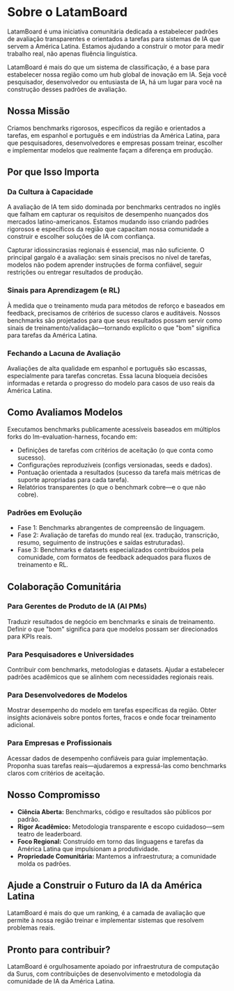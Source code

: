 # Sobre o LatamBoard

LatamBoard é uma iniciativa comunitária dedicada a estabelecer padrões de avaliação transparentes e orientados a tarefas para sistemas de IA que servem a América Latina. Estamos ajudando a construir o motor para medir trabalho real, não apenas fluência linguística.

LatamBoard é mais do que um sistema de classificação, é a base para estabelecer nossa região como um hub global de inovação em IA. Seja você pesquisador, desenvolvedor ou entusiasta de IA, há um lugar para você na construção desses padrões de avaliação.

## Nossa Missão

Criamos benchmarks rigorosos, específicos da região e orientados a tarefas, em espanhol e português e em indústrias da América Latina, para que pesquisadores, desenvolvedores e empresas possam treinar, escolher e implementar modelos que realmente façam a diferença em produção.

## Por que Isso Importa

### Da Cultura à Capacidade

A avaliação de IA tem sido dominada por benchmarks centrados no inglês que falham em capturar os requisitos de desempenho nuançados dos mercados latino-americanos. Estamos mudando isso criando padrões rigorosos e específicos da região que capacitam nossa comunidade a construir e escolher soluções de IA com confiança.

Capturar idiossincrasias regionais é essencial, mas não suficiente. O principal gargalo é a avaliação: sem sinais precisos no nível de tarefas, modelos não podem aprender instruções de forma confiável, seguir restrições ou entregar resultados de produção.

### Sinais para Aprendizagem (e RL)

À medida que o treinamento muda para métodos de reforço e baseados em feedback, precisamos de critérios de sucesso claros e auditáveis. Nossos benchmarks são projetados para que seus resultados possam servir como sinais de treinamento/validação—tornando explícito o que "bom" significa para tarefas da América Latina.

### Fechando a Lacuna de Avaliação

Avaliações de alta qualidade em espanhol e português são escassas, especialmente para tarefas concretas. Essa lacuna bloqueia decisões informadas e retarda o progresso do modelo para casos de uso reais da América Latina.

## Como Avaliamos Modelos

Executamos benchmarks publicamente acessíveis baseados em múltiplos forks do lm-evaluation-harness, focando em:

- Definições de tarefas com critérios de aceitação (o que conta como sucesso).
- Configurações reproduzíveis (configs versionadas, seeds e dados).
- Pontuação orientada a resultados (sucesso da tarefa mais métricas de suporte apropriadas para cada tarefa).
- Relatórios transparentes (o que o benchmark cobre—e o que não cobre).

### Padrões em Evolução

- Fase 1: Benchmarks abrangentes de compreensão de linguagem.
- Fase 2: Avaliação de tarefas do mundo real (ex. tradução, transcrição, resumo, seguimento de instruções e saídas estruturadas).
- Fase 3: Benchmarks e datasets especializados contribuídos pela comunidade, com formatos de feedback adequados para fluxos de treinamento e RL.

## Colaboração Comunitária

### Para Gerentes de Produto de IA (AI PMs)

Traduzir resultados de negócio em benchmarks e sinais de treinamento. Definir o que "bom" significa para que modelos possam ser direcionados para KPIs reais.

### Para Pesquisadores e Universidades

Contribuir com benchmarks, metodologias e datasets. Ajudar a estabelecer padrões acadêmicos que se alinhem com necessidades regionais reais.

### Para Desenvolvedores de Modelos

Mostrar desempenho do modelo em tarefas específicas da região. Obter insights acionáveis sobre pontos fortes, fracos e onde focar treinamento adicional.

### Para Empresas e Profissionais

Acessar dados de desempenho confiáveis para guiar implementação. Proponha suas tarefas reais—ajudaremos a expressá-las como benchmarks claros com critérios de aceitação.

## Nosso Compromisso

- **Ciência Aberta:** Benchmarks, código e resultados são públicos por padrão.
- **Rigor Acadêmico:** Metodologia transparente e escopo cuidadoso—sem teatro de leaderboard.
- **Foco Regional:** Construído em torno das linguagens e tarefas da América Latina que impulsionam a produtividade.
- **Propriedade Comunitária:** Mantemos a infraestrutura; a comunidade molda os padrões.

## Ajude a Construir o Futuro da IA da América Latina

LatamBoard é mais do que um ranking, é a camada de avaliação que permite à nossa região treinar e implementar sistemas que resolvem problemas reais.

## Pronto para contribuir?

LatamBoard é orgulhosamente apoiado por infraestrutura de computação da Surus, com contribuições de desenvolvimento e metodologia da comunidade de IA da América Latina.